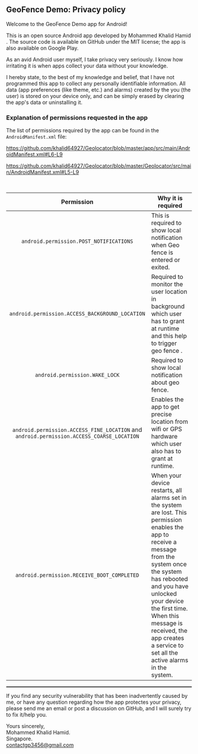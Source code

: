 ## GeoFence Demo: Privacy policy

Welcome to the GeoFence Demo app for Android!

This is an open source Android app developed by Mohammed Khalid Hamid . The source code is available on GitHub under the MIT license; the app is also available on Google Play.

As an avid Android user myself, I take privacy very seriously.
I know how irritating it is when apps collect your data without your knowledge.

I hereby state, to the best of my knowledge and belief, that I have not programmed this app to 
collect any personally identifiable information. All data (app preferences (like theme, etc.) and 
alarms) created by the you (the user) is stored on your device only, and can be simply erased by 
clearing the app's data or uninstalling it.

### Explanation of permissions requested in the app

The list of permissions required by the app can be found in the `AndroidManifest.xml` file:

https://github.com/khalid64927/Geolocator/blob/master/app/src/main/AndroidManifest.xml#L6-L9

https://github.com/khalid64927/Geolocator/blob/master/Geolocator/src/main/AndroidManifest.xml#L5-L9

<br/>

|                   Permission                    | Why it is required                                                                                                                                                                                                                                                                                                                                                                                                                                                                                                    |
|:-----------------------------------------------:|-----------------------------------------------------------------------------------------------------------------------------------------------------------------------------------------------------------------------------------------------------------------------------------------------------------------------------------------------------------------------------------------------------------------------------------------------------------------------------------------------------------------------|
|     `android.permission.POST_NOTIFICATIONS`     | This is required to show local notification when Geo fence is entered or exited.                                                                                                                                                                                                                                                                                                                                                                                                                                      |
| `android.permission.ACCESS_BACKGROUND_LOCATION` | Required to monitor the user location in background which user has to grant at runtime and this help to trigger geo fence .                                                                                                                                                                                                                                                                                                                                                                                           |
|         `android.permission.WAKE_LOCK`          | Required to show local notification about geo fence.                                                                                                                                                                                                                                                                                                                                                                                                                                                                  |
| `android.permission.ACCESS_FINE_LOCATION` and `android.permission.ACCESS_COARSE_LOCATION`  | Enables the app to get precise location from wifi or GPS hardware which user also has to grant at runtime.                                                                                                                                                                                                                                                                                                                                                                                                            |
|   `android.permission.RECEIVE_BOOT_COMPLETED`   | When your device restarts, all alarms set in the system are lost. This permission enables the app to receive a message from the system once the system has rebooted and you have unlocked your device the first time. When this message is received, the app creates a service to set all the active alarms in the system.                                                                                                                                                                                            |

 <hr style="border:1px solid gray">

If you find any security vulnerability that has been inadvertently caused by me, or have any question regarding how the app protectes your privacy, please send me an email or post a discussion on GitHub, and I will surely try to fix it/help you.

Yours sincerely,  
Mohammed Khalid Hamid.  
Singapore.  
contactgp3456@gmail.com